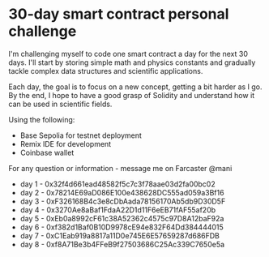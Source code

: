 # 30-day smart contract personal challenge

I'm challenging myself to code one smart contract a day for the next 30 days. I'll start by storing simple math and physics constants and gradually tackle complex data structures and scientific applications.

Each day, the goal is to focus on a new concept, getting a bit harder as I go. By the end, I hope to have a good grasp of Solidity and understand how it can be used in scientific fields.

Using the following:
* Base Sepolia for testnet deployment
* Remix IDE for development
* Coinbase wallet

For any question or information - message me on Farcaster @mani 

- day 1 - 0x32f4d661ead48582f5c7c3f78aae03d2fa00bc02
- day 2 - 0x78214E69aD086E100e438628DC555ad059a3Bf16
- day 3 - 0xF326168B4c3e8cDbAada78156170Ab5db9D30D5F
- day 4 - 0x3270Ae8aBaf1FdaA22D1d11F6eEB71fAF55af20b
- day 5 - 0xEb0a8992cF61c38A52362c4575c97D8A12baF92a
- day 6 - 0xf382d1Baf0B10D9978cE94e832F64Dd384444015
- day 7 - 0xC1Eab919a8817a11D0e745E6E57659287d686FDB
- day 8 - 0xf8A71Be3b4FFeB9f27503686C25Ac339C7650e5a
